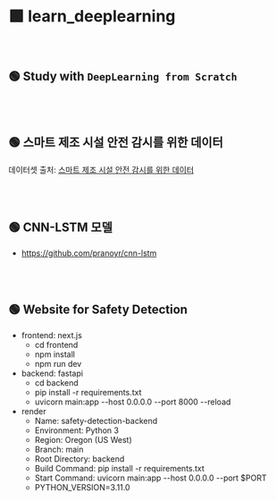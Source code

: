 # 🟩 learn_deeplearning  

<br>

## 🟢 Study with **`DeepLearning from Scratch`**  


<br><br>

## 🟢 스마트 제조 시설 안전 감시를 위한 데이터  
데이터셋 출처: [스마트 제조 시설 안전 감시를 위한 데이터](https://www.aihub.or.kr/aihubdata/data/view.do?pageIndex=1&currMenu=115&topMenu=100&srchOptnCnd=OPTNCND001&searchKeyword=%EC%8A%A4%EB%A7%88%ED%8A%B8%EC%A0%9C%EC%A1%B0&srchDetailCnd=DETAILCND001&srchOrder=ORDER001&srchPagePer=20&aihubDataSe=data&dataSetSn=71679)  


<br><br>

## 🟢 CNN-LSTM 모델  
- https://github.com/pranoyr/cnn-lstm  




<br><br>

## 🟢 Website for Safety Detection  
- frontend: next.js  
    - cd frontend  
    - npm install  
    - npm run dev  
- backend: fastapi  
    - cd backend  
    - pip install -r requirements.txt  
    - uvicorn main:app --host 0.0.0.0 --port 8000 --reload  
- render  
    - Name: safety-detection-backend  
    - Environment: Python 3  
    - Region: Oregon (US West)  
    - Branch: main  
    - Root Directory: backend  
    - Build Command: pip install -r requirements.txt  
    - Start Command: uvicorn main:app --host 0.0.0.0 --port $PORT  
    - PYTHON_VERSION=3.11.0  